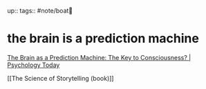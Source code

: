 up:: 
tags:: #note/boat🚤 

# the brain is a prediction machine

[The Brain as a Prediction Machine: The Key to Consciousness? | Psychology Today](https://www.psychologytoday.com/us/blog/finding-purpose/202201/the-brain-prediction-machine-the-key-consciousness)

[[The Science of Storytelling (book)]]

